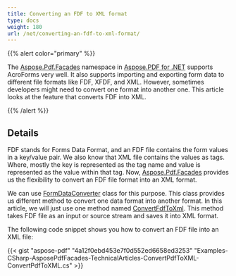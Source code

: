```yaml
---
title: Converting an FDF to XML format
type: docs
weight: 180
url: /net/converting-an-fdf-to-xml-format/
---
```


{{% alert color="primary" %}} 

The [Aspose.Pdf.Facades](https://docs-qa.aspose.com/display/pdftemp/Aspose.Pdf.Facades+namespace) namespace in [Aspose.PDF for .NET](/pdf/net/) supports AcroForms very well. It also supports importing and exporting form data to different file formats like FDF, XFDF, and XML. However, sometimes developers might need to convert one format into another one. This article looks at the feature that converts FDF into XML.

{{% /alert %}} 
## **Details**
FDF stands for Forms Data Format, and an FDF file contains the form values in a key/value pair. We also know that XML file contains the values as tags. Where, mostly the key is represented as the tag name and value is represented as the value within that tag. Now, [Aspose.Pdf.Facades](https://docs-qa.aspose.com/display/pdftemp/Aspose.Pdf.Facades+namespace) provides us the flexibility to convert an FDF file format into an XML format.

We can use [FormDataConverter](http://www.aspose.com/api/net/pdf/aspose.pdf.facades/formdataconverter) class for this purpose. This class provides us different method to convert one data format into another format. In this article, we will just use one method named [ConvertFdfToXml](http://www.aspose.com/api/net/pdf/aspose.pdf.facades/formdataconverter/methods/convertfdftoxml). This method takes FDF file as an input or source stream and saves it into XML format.

The following code snippet shows you how to convert an FDF file into an XML file:



{{< gist "aspose-pdf" "4a12f0ebd453e7f0d552ed6658ed3253" "Examples-CSharp-AsposePdfFacades-TechnicalArticles-ConvertPdfToXML-ConvertPdfToXML.cs" >}}

